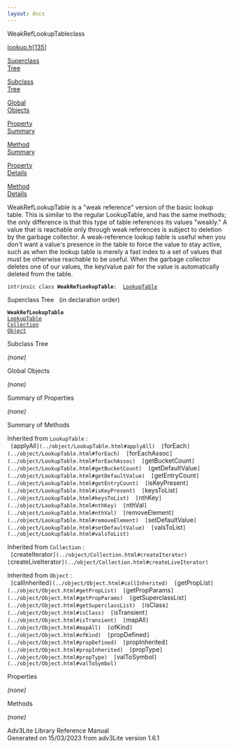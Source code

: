 ```yaml
---
layout: docs
---
```

<span class="title">WeakRefLookupTable</span><span class="type">class</span>

[lookup.h](../file/lookup.h.html)\[[135](../source/lookup.h.html#135)\]

[Superclass  
Tree](#_SuperClassTree_)

[Subclass  
Tree](#_SubClassTree_)

[Global  
Objects](#_ObjectSummary_)

[Property  
Summary](#_PropSummary_)

[Method  
Summary](#_MethodSummary_)

[Property  
Details](#_Properties_)

[Method  
Details](#_Methods_)



WeakRefLookupTable is a "weak reference" version of the basic lookup
table. This is similar to the regular LookupTable, and has the same
methods; the only difference is that this type of table references its
values "weakly." A value that is reachable only through weak references
is subject to deletion by the garbage collector. A weak-reference lookup
table is useful when you don't want a value's presence in the table to
force the value to stay active, such as when the lookup table is merely
a fast index to a set of values that must be otherwise reachable to be
useful. When the garbage collector deletes one of our values, the
key/value pair for the value is automatically deleted from the table.

`intrinsic class `**`WeakRefLookupTable`**` :   `[`LookupTable`](../object/LookupTable.html)



<span id="_SuperClassTree_"></span>



<span class="hdln">Superclass Tree</span>   (in declaration order)



**`WeakRefLookupTable`**  
[`LookupTable`](../object/LookupTable.html)  
[`Collection`](../object/Collection.html)  
[`Object`](../object/Object.html)  
<span id="_SubClassTree_"></span>



<span class="hdln">Subclass Tree</span>  



*(none)* <span id="_ObjectSummary_"></span>



<span class="hdln">Global Objects</span>  



*(none)* <span id="_PropSummary_"></span>



<span class="hdln">Summary of Properties</span>  











*(none)* <span id="_MethodSummary_"></span>



<span class="hdln">Summary of Methods</span>  





Inherited from `LookupTable` :  
` [`applyAll`](../object/LookupTable.html#applyAll)  [`forEach`](../object/LookupTable.html#forEach)  [`forEachAssoc`](../object/LookupTable.html#forEachAssoc)  [`getBucketCount`](../object/LookupTable.html#getBucketCount)  [`getDefaultValue`](../object/LookupTable.html#getDefaultValue)  [`getEntryCount`](../object/LookupTable.html#getEntryCount)  [`isKeyPresent`](../object/LookupTable.html#isKeyPresent)  [`keysToList`](../object/LookupTable.html#keysToList)  [`nthKey`](../object/LookupTable.html#nthKey)  [`nthVal`](../object/LookupTable.html#nthVal)  [`removeElement`](../object/LookupTable.html#removeElement)  [`setDefaultValue`](../object/LookupTable.html#setDefaultValue)  [`valsToList`](../object/LookupTable.html#valsToList)  `

Inherited from `Collection` :  
` [`createIterator`](../object/Collection.html#createIterator)  [`createLiveIterator`](../object/Collection.html#createLiveIterator)  `

Inherited from `Object` :  
` [`callInherited`](../object/Object.html#callInherited)  [`getPropList`](../object/Object.html#getPropList)  [`getPropParams`](../object/Object.html#getPropParams)  [`getSuperclassList`](../object/Object.html#getSuperclassList)  [`isClass`](../object/Object.html#isClass)  [`isTransient`](../object/Object.html#isTransient)  [`mapAll`](../object/Object.html#mapAll)  [`ofKind`](../object/Object.html#ofKind)  [`propDefined`](../object/Object.html#propDefined)  [`propInherited`](../object/Object.html#propInherited)  [`propType`](../object/Object.html#propType)  [`valToSymbol`](../object/Object.html#valToSymbol)  `

<span id="_Properties_"></span>



<span class="hdln">Properties</span>  



*(none)* <span id="_Methods_"></span>



<span class="hdln">Methods</span>  



*(none)*



Adv3Lite Library Reference Manual  
Generated on 15/03/2023 from adv3Lite version 1.6.1


